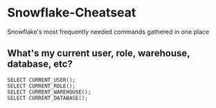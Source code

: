 # Snowflake-Cheatseat
Snowflake's most frequently needed commands gathered in one place

## What's my current user, role, warehouse, database, etc?
```
SELECT CURRENT_USER();
SELECT CURRENT_ROLE();
SELECT CURRENT_WAREHOUSE();
SELECT CURRENT_DATABASE();
```
